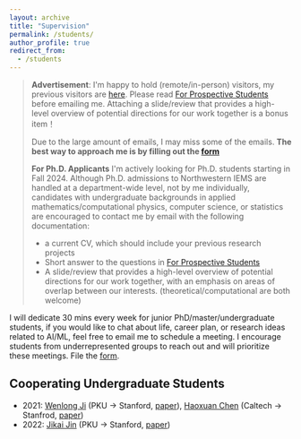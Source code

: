 ```yaml
---
layout: archive
title: "Supervision"
permalink: /students/
author_profile: true
redirect_from:
  - /students
---
```


> **Advertisement**: I'm happy to hold (remote/in-person) visitors, my previous visitors are [here](https://2prime.github.io/students/). Please read [For Prospective Students](https://docs.google.com/document/d/1PGZgc0EcAZrYt7PxAo7_jLOPztWU3Fko5gYq0bXtMnc/edit?usp=sharing) before emailing me. Attaching a slide/review that provides a high-level overview of potential directions for our work together is a bonus item！
>
> Due to the large amount of emails, I may miss some of the emails. **The best way to approach me is by filling out the [form](https://forms.gle/BaUYbUx35RL4zD3R6)**
> 
> **For Ph.D. Applicants** I'm actively looking for Ph.D. students starting in Fall 2024. Although Ph.D. admissions to Northwestern IEMS are handled at a department-wide level, not by me individually, candidates with undergraduate backgrounds in applied mathematics/computational physics, computer science, or statistics are encouraged to contact me by email with the following documentation:
> - a current CV, which should include your previous research projects
> - Short answer to the questions in [For Prospective Students](https://docs.google.com/document/d/1PGZgc0EcAZrYt7PxAo7_jLOPztWU3Fko5gYq0bXtMnc/edit?usp=sharing)
> - A slide/review that provides a high-level overview of potential directions for our work together, with an emphasis on areas of overlap between our interests. (theoretical/computational are both welcome)

I will dedicate 30 mins every week for junior PhD/master/undergraduate students, if you would like to chat about life, career plan, or research ideas related to AI/ML, feel free to email me to schedule a meeting. I encourage students from underrepresented groups to reach out and will prioritize these meetings. File the [form](https://docs.google.com/forms/d/e/1FAIpQLSc00PnFeISZXi-gcfQaJuSlnZl0i8w0KA0H9LBpL48wzb__rw/viewform?usp=sf_link).



## Cooperating Undergraduate Students

- 2021: [Wenlong Ji](https://scholar.google.com/citations?user=UW2Ji5MAAAAJ&hl=en) (PKU -> Stanford, [paper](https://arxiv.org/abs/2110.02796)), [Haoxuan Chen](https://haoxuanstevec00.github.io/) (Caltech -> Stanfrod, [paper](https://arxiv.org/abs/2110.06897))
- 2022: [Jikai Jin](https://scholar.google.com/citations?user=xQqZt2AAAAAJ&hl=en) (PKU -> Stanford, [paper](https://arxiv.org/abs/2209.14430))
